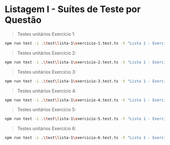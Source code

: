 # Listagem I - Suítes de Teste por Questão

> Testes unitários Exercício 1:

```bash
npm run test -i .\test\lista-1\exercicio-1.test.ts -t "Lista 1 - Exercício 1"
```

> Testes unitários Exercício 2:

```bash
npm run test -i .\test\lista-1\exercicio-2.test.ts -t "Lista 1 - Exercício 2"
```

> Testes unitários Exercício 3:

```bash
npm run test -i .\test\lista-1\exercicio-3.test.ts -t "Lista 1 - Exercício 3"
```

> Testes unitários Exercício 4:

```bash
npm run test -i .\test\lista-1\exercicio-4.test.ts -t "Lista 1 - Exercício 4"
```

> Testes unitários Exercício 5:

```bash
npm run test -i .\test\lista-1\exercicio-5.test.ts -t "Lista 1 - Exercício 5"
```

> Testes unitários Exercício 6:

```bash
npm run test -i .\test\lista-1\exercicio-6.test.ts -t "Lista 1 - Exercício 6"
```